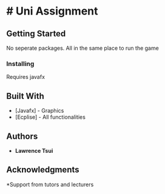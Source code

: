 # # Uni Assignment



## Getting Started

No seperate packages. All in the same place to run the game


### Installing

Requires javafx


## Built With

* [Javafx] - Graphics
* [Ecplise] - All functionalities



## Authors

* **Lawrence Tsui** 

## Acknowledgments

*Support from tutors and lecturers
